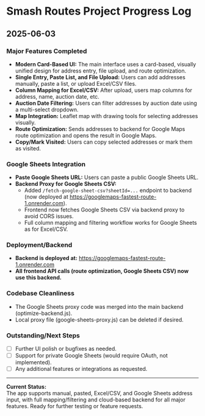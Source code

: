 # Smash Routes Project Progress Log

## 2025-06-03

### Major Features Completed
- **Modern Card-Based UI:** The main interface uses a card-based, visually unified design for address entry, file upload, and route optimization.
- **Single Entry, Paste List, and File Upload:** Users can add addresses manually, paste a list, or upload Excel/CSV files.
- **Column Mapping for Excel/CSV:** After upload, users map columns for address, name, auction date, etc.
- **Auction Date Filtering:** Users can filter addresses by auction date using a multi-select dropdown.
- **Map Integration:** Leaflet map with drawing tools for selecting addresses visually.
- **Route Optimization:** Sends addresses to backend for Google Maps route optimization and opens the result in Google Maps.
- **Copy/Mark Visited:** Users can copy selected addresses or mark them as visited.

### Google Sheets Integration
- **Paste Google Sheets URL:** Users can paste a public Google Sheets URL.
- **Backend Proxy for Google Sheets CSV:** 
  - Added `/fetch-google-sheet-csv?sheetId=...` endpoint to backend (now deployed at https://googlemaps-fastest-route-1.onrender.com).
  - Frontend now fetches Google Sheets CSV via backend proxy to avoid CORS issues.
  - Full column mapping and filtering workflow works for Google Sheets as for Excel/CSV.

### Deployment/Backend
- **Backend is deployed at:** https://googlemaps-fastest-route-1.onrender.com
- **All frontend API calls (route optimization, Google Sheets CSV) now use this backend.**

### Codebase Cleanliness
- The Google Sheets proxy code was merged into the main backend (optimize-backend.js).
- Local proxy file (google-sheets-proxy.js) can be deleted if desired.

### Outstanding/Next Steps
- [ ] Further UI polish or bugfixes as needed.
- [ ] Support for private Google Sheets (would require OAuth, not implemented).
- [ ] Any additional features or integrations as requested.

---

**Current Status:**  
The app supports manual, pasted, Excel/CSV, and Google Sheets address input, with full mapping/filtering and cloud-based backend for all major features. Ready for further testing or feature requests.
